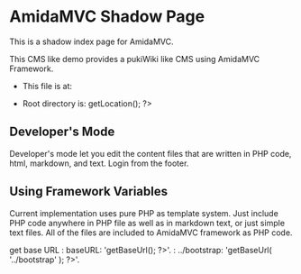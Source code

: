 AmidaMVC Shadow Page
====================

This is a shadow index page for AmidaMVC.

This CMS like demo provides a pukiWiki like CMS using AmidaMVC Framework.

*   This file is at: <?php echo __FILE__; ?>

*   Root directory is: <?php echo $_ctrl->getLocation(); ?>

Developer's Mode
----------------

Developer's mode let you edit the content files that are written in
PHP code, html, markdown, and text.
Login from the footer.

Using Framework Variables
-------------------------

Current implementation uses pure PHP as template system.
Just include PHP code anywhere in PHP file as well as in markdown text,
or just simple text files. All of the files are included to AmidaMVC
framework as PHP code.

get base URL
: baseURL: '<?php echo $_ctrl->getBaseUrl(); ?>'.
: ../bootstrap: '<?php echo $_ctrl->getBaseUrl( '../bootstrap' ); ?>'.
